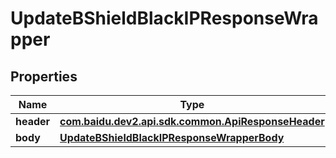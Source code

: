 

# UpdateBShieldBlackIPResponseWrapper


## Properties

Name | Type | Description | Notes
------------ | ------------- | ------------- | -------------
**header** | [**com.baidu.dev2.api.sdk.common.ApiResponseHeader**](com.baidu.dev2.api.sdk.common.ApiResponseHeader.md) |  |  [optional]
**body** | [**UpdateBShieldBlackIPResponseWrapperBody**](UpdateBShieldBlackIPResponseWrapperBody.md) |  |  [optional]



